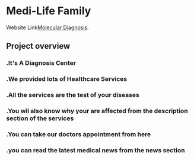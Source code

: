 # Medi-Life Family

Website Link[Molecular Diagnosis](https://molecular-dagnosis.web.app).

## Project overview
### .It's A Diagnosis Center
### .We provided lots of Healthcare Services
### .All the services are the test of your diseases
### .You wil also know why your are affected from the description section of the services
### .You can take our doctors appointment from here
### .you can read the latest medical news from the news section
